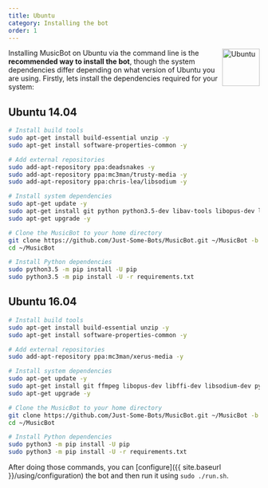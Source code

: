 ```yaml
---
title: Ubuntu
category: Installing the bot
order: 1
---
```


<img class="doc-img" src="{{ site.baseurl }}/images/ubuntu.png" alt="Ubuntu" style="width: 75px; float: right;"/>

Installing MusicBot on Ubuntu via the command line is the **recommended way to install the bot**, though the system dependencies differ depending on what version of Ubuntu you are using. Firstly, lets install the dependencies required for your system:

## Ubuntu 14.04
~~~ bash
# Install build tools
sudo apt-get install build-essential unzip -y
sudo apt-get install software-properties-common -y

# Add external repositories
sudo add-apt-repository ppa:deadsnakes -y
sudo add-apt-repository ppa:mc3man/trusty-media -y
sudo add-apt-repository ppa:chris-lea/libsodium -y

# Install system dependencies
sudo apt-get update -y
sudo apt-get install git python python3.5-dev libav-tools libopus-dev libffi-dev libsodium-dev python3-pip -y
sudo apt-get upgrade -y

# Clone the MusicBot to your home directory
git clone https://github.com/Just-Some-Bots/MusicBot.git ~/MusicBot -b master
cd ~/MusicBot

# Install Python dependencies
sudo python3.5 -m pip install -U pip
sudo python3.5 -m pip install -U -r requirements.txt 
~~~

## Ubuntu 16.04
~~~ bash
# Install build tools
sudo apt-get install build-essential unzip -y
sudo apt-get install software-properties-common -y

# Add external repositories
sudo add-apt-repository ppa:mc3man/xerus-media -y

# Install system dependencies
sudo apt-get update -y
sudo apt-get install git ffmpeg libopus-dev libffi-dev libsodium-dev python3-pip python3-dev -y
sudo apt-get upgrade -y

# Clone the MusicBot to your home directory
git clone https://github.com/Just-Some-Bots/MusicBot.git ~/MusicBot -b master
cd ~/MusicBot

# Install Python dependencies
sudo python3 -m pip install -U pip
sudo python3 -m pip install -U -r requirements.txt 
~~~

After doing those commands, you can [configure]({{ site.baseurl }}/using/configuration) the bot and then run it using `sudo ./run.sh`.